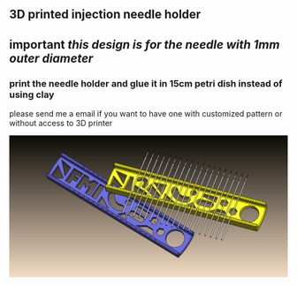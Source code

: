 ## 3D printed injection needle holder
## important *this design is for the needle with 1mm outer diameter*
### print the needle holder and glue it in 15cm petri dish instead of using clay
please send me a email if you want to have one with customized pattern or without access to 3D printer 

![alt text](https://github.com/yanwuguo/injection_needle_holder/blob/master/needle_holder_assem2.JPG)
